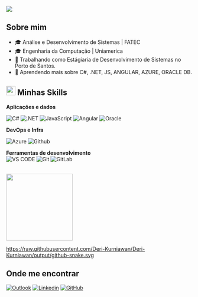 ![](https://komarev.com/ghpvc/?username=gimelow&color=006bed)

## Sobre mim

- 🎓 Análise e Desenvolvimento de Sistemas | FATEC
- 🎓 Engenharia da Computação | Uniamerica
- 💼 Trabalhando como Estágiaria de Desenvolvimento de Sistemas no Porto de Santos.
- 🌱 Aprendendo mais sobre C#, .NET, JS, ANGULAR, AZURE, ORACLE DB.

## <img src="https://media2.giphy.com/media/QssGEmpkyEOhBCb7e1/giphy.gif?cid=ecf05e47a0n3gi1bfqntqmob8g9aid1oyj2wr3ds3mg700bl&rid=giphy.gif" width ="25"> Minhas Skills
**Aplicações e dados**
<br>

![C#](https://img.shields.io/badge/C%23-239120?logo=c-sharp&logoColor=white&style=for-the-badge)
![.NET](https://img.shields.io/badge/.NET-5C2D91?logo=.net&logoColor=white&style=for-the-badge)
![JavaScript](https://img.shields.io/badge/JavaScript-F7DF1E?logo=javascript&logoColor=black&style=for-the-badge)
![Angular](https://img.shields.io/badge/angular-%23DD0031.svg?style=for-the-badge&logo=angular&logoColor=white)
![Oracle](https://img.shields.io/badge/-Oracle%20Database-F80000?logo=oracle&logoColor=white&style=for-the-badge)
<br>

**DevOps e Infra**
<br>

![Azure](https://img.shields.io/badge/Microsoft_Azure-0089D6?logo=microsoft-azure&logoColor=white&style=for-the-badge)
![Github](https://img.shields.io/badge/GitHub-100000?style=for-the-badge&logo=github&logoColor=white)


**Ferramentas de desenvolvimento**
<br>
![VS CODE](https://img.shields.io/badge/VS_Code-007ACC?logo=visual-studio-code&logoColor=white&style=for-the-badge)
![Git](https://img.shields.io/badge/Git-E34F26?logo=git&logoColor=white&style=for-the-badge)
![GitLab](https://img.shields.io/badge/GitLab-330F63?style=for-the-badge&logo=gitlab&logoColor=white)

<br>

<a href="https://github.com/gimelow" title="Perfil">
  <img height="180em" src="https://github-readme-stats.vercel.app/api?username=gimelow&theme=midnight-purple&show_icons=true" />
</a>

https://raw.githubusercontent.com/Deri-Kurniawan/Deri-Kurniawan/output/github-snake.svg

## Onde me encontrar
[![Outlook](https://img.shields.io/badge/Outlook-0078D4?style=for-the-badge&logo=microsoft-outlook&logoColor=white&link=mailto:gio.s.melo@outlook.com)](mailto:gio.s.melo@outlook.com)
[![Linkedin](https://img.shields.io/badge/-Linkedin-blue?style=for-the-badge&logo=Linkedin&logoColor=white&link=https://www.linkedin.com/in/giovanna-da-silva-melo-40112922a/)](https://www.linkedin.com/in/giovanna-da-silva-melo-40112922a/)
[![GitHub](https://img.shields.io/badge/GitHub-100000?style=for-the-badge&logo=github&logoColor=white&link=https://github.com/gimelow/)](https://github.com/gimelow/)


